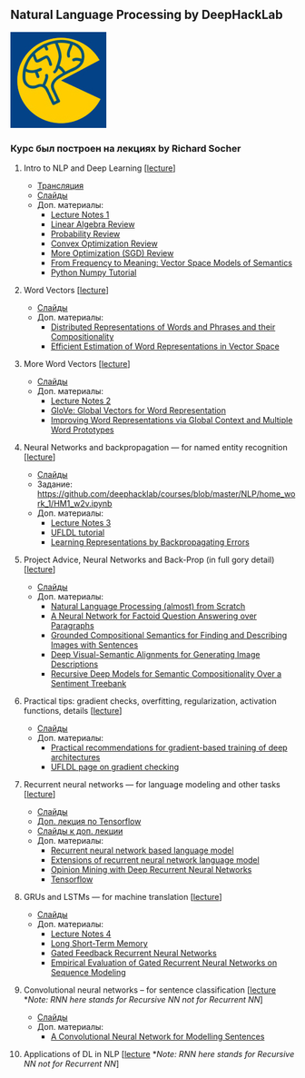 ## Natural Language Processing by DeepHackLab
[![dhl](images/dhl.jpg)](http://info.deephack.me)
### Курс был построен на лекциях by Richard Socher

1. Intro to NLP and Deep Learning [[lecture](https://www.youtube.com/watch?v=sU_Yu_USrNc)]

	- [Трансляция](https://www.youtube.com/watch?v=SkHIbTDrxOQ)
	- [Слайды](http://cs224d.stanford.edu/lectures/CS224d-Lecture1.pdf)
	- Доп. материалы:
		- [Lecture Notes 1](http://cs224d.stanford.edu/lecture_notes/LectureNotes1.pdf)
		- [Linear Algebra Review](http://cs229.stanford.edu/section/cs229-linalg.pdf)
		- [Probability Review](http://cs229.stanford.edu/section/cs229-prob.pdf)
		- [Convex Optimization Review](http://cs229.stanford.edu/section/cs229-cvxopt.pdf)
		- [More Optimization (SGD) Review](http://cs231n.github.io/optimization-1/)
		- [From Frequency to Meaning: Vector Space Models of Semantics](http://www.jair.org/media/2934/live-2934-4846-jair.pdf)
		- [Python Numpy Tutorial](http://cs231n.github.io/python-numpy-tutorial/)

1. Word Vectors [[lecture](https://www.youtube.com/watch?v=xhHOL3TNyJs&feature=youtu.be)]

	- [Слайды](http://cs224d.stanford.edu/lectures/CS224d-Lecture2.pdf)
	- Доп. материалы:
		- [Distributed Representations of Words and Phrases and their Compositionality](http://papers.nips.cc/paper/5021-distributed-representations-of-words-and-phrases-and-their-compositionality.pdf)
		- [Efficient Estimation of Word Representations in Vector Space](https://arxiv.org/pdf/1301.3781.pdf)

1. More Word Vectors [[lecture](https://www.youtube.com/watch?v=UOGMsFw9V_w&list=PLmImxx8Char9Ig0ZHSyTqGsdhb9weEGam&index=3)]

	- [Слайды](http://cs224d.stanford.edu/lectures/CS224d-Lecture3.pdf)
	- Доп. материалы:
		- [Lecture Notes 2](http://cs224d.stanford.edu/lecture_notes/notes2.pdf)
		- [GloVe: Global Vectors for Word Representation](http://nlp.stanford.edu/pubs/glove.pdf)
		- [Improving Word Representations via Global Context and Multiple Word Prototypes](http://www.aclweb.org/anthology/P12-1092)

1. Neural Networks and backpropagation — for named entity recognition [[lecture](https://www.youtube.com/watch?v=bjDbNbSbwY4&list=PLmImxx8Char9Ig0ZHSyTqGsdhb9weEGam&index=4)]

	- [Слайды](http://cs224d.stanford.edu/lectures/CS224d-Lecture4.pdf)
	- Задание: https://github.com/deephacklab/courses/blob/master/NLP/home_work_1/HM1_w2v.ipynb
	- Доп. материалы:
		- [Lecture Notes 3](http://cs224d.stanford.edu/lecture_notes/notes3.pdf)
		- [UFLDL tutorial](http://ufldl.stanford.edu/wiki/index.php/Backpropagation_Algorithm)
		- [Learning Representations by Backpropagating Errors](http://www.iro.umontreal.ca/~vincentp/ift3395/lectures/backprop_old.pdf)

1. Project Advice, Neural Networks and Back-Prop (in full gory detail) [[lecture](https://www.youtube.com/watch?v=k50GPWfjG7I&index=5&list=PLmImxx8Char9Ig0ZHSyTqGsdhb9weEGam)]

	- [Слайды](http://cs224d.stanford.edu/lectures/CS224d-Lecture5.pdf)
	- Доп. материалы:
		- [Natural Language Processing (almost) from Scratch](https://arxiv.org/pdf/1103.0398v1.pdf)
		- [A Neural Network for Factoid Question Answering over Paragraphs](https://cs.umd.edu/~miyyer/pubs/2014_qb_rnn.pdf)
		- [Grounded Compositional Semantics for Finding and Describing Images with Sentences](http://nlp.stanford.edu/~socherr/SocherKarpathyLeManningNg_TACL2013.pdf)
		- [Deep Visual-Semantic Alignments for Generating Image Descriptions](http://cs.stanford.edu/people/karpathy/deepimagesent/devisagen.pdf)
		- [Recursive Deep Models for Semantic Compositionality Over a Sentiment Treebank](http://nlp.stanford.edu/~socherr/EMNLP2013_RNTN.pdf)

1. Practical tips: gradient checks, overfitting, regularization, activation functions, details [[lecture](https://www.youtube.com/watch?v=l0k-30FNua8&index=6&list=PLmImxx8Char9Ig0ZHSyTqGsdhb9weEGam)]

	- [Слайды](http://cs224d.stanford.edu/lectures/CS224d-Lecture6.pdf)
	- Доп. материалы:
		- [Practical recommendations for gradient-based training of deep architectures](https://arxiv.org/abs/1206.5533)
		- [UFLDL page on gradient checking](http://ufldl.stanford.edu/wiki/index.php/Gradient_checking_and_advanced_optimization)

1. Recurrent neural networks — for language modeling and other tasks [[lecture](https://www.youtube.com/watch?v=nwcJuGuG-0s&list=PLmImxx8Char9Ig0ZHSyTqGsdhb9weEGam&index=8)]

	- [Слайды](http://cs224d.stanford.edu/lectures/CS224d-Lecture8.pdf)
	- [Доп. лекция по Tensorflow](https://www.youtube.com/watch?v=L8Y2_Cq2X5s&list=PLmImxx8Char9Ig0ZHSyTqGsdhb9weEGam&index=7)
	- [Слайды к доп. лекции](http://cs224d.stanford.edu/lectures/CS224d-Lecture7.pdf)
	- Доп. материалы:
		- [Recurrent neural network based language model](http://www.fit.vutbr.cz/research/groups/speech/publi/2010/mikolov_interspeech2010_IS100722.pdf)
		- [Extensions of recurrent neural network language model](http://www.fit.vutbr.cz/research/groups/speech/publi/2011/mikolov_icassp2011_5528.pdf)
		- [Opinion Mining with Deep Recurrent Neural Networks](http://www.cs.cornell.edu/~oirsoy/drnt.htm)
		- [Tensorflow](https://www.tensorflow.org/versions/r0.11/tutorials/)

1. GRUs and LSTMs — for machine translation [[lecture](https://www.youtube.com/watch?v=OFCuW8VA7A4&index=8&list=PLmImxx8Char8dxWB9LRqdpCTmewaml96q)]

	- [Слайды](http://cs224d.stanford.edu/lectures/CS224d-Lecture9.pdf)
	- Доп. материалы:
		- [Lecture Notes 4](http://cs224d.stanford.edu/lecture_notes/notes4.pdf)
		- [Long Short-Term Memory](http://web.eecs.utk.edu/~itamar/courses/ECE-692/Bobby_paper1.pdf)
		- [Gated Feedback Recurrent Neural Networks](https://arxiv.org/pdf/1502.02367v3.pdf)
		- [Empirical Evaluation of Gated Recurrent Neural Networks on Sequence Modeling](https://arxiv.org/pdf/1412.3555v1.pdf)

1. Convolutional neural networks – for sentence classification [[lecture](https://www.youtube.com/watch?v=EevTPpQvxiU&index=11&list=PLmImxx8Char8dxWB9LRqdpCTmewaml96q) **Note: RNN here stands for Recursive NN not for Recurrent NN*]
	- [Слайды](http://cs224d.stanford.edu/lectures/CS224d-Lecture13.pdf)
	- Доп. материалы:
		- [A Convolutional Neural Network for Modelling Sentences](https://www.nal.ai/papers/Kalchbrenner_DCNN_ACL14)

1. Applications of DL in NLP [[lecture](https://www.youtube.com/watch?v=BVbQRrrsJo0&list=PLmImxx8Char8dxWB9LRqdpCTmewaml96q&index=12) **Note: RNN here stands for Recursive NN not for Recurrent NN*]

